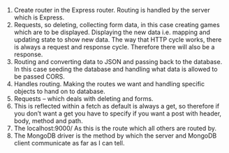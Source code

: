 1.	Create router in the Express router. Routing is handled by the server which is Express. 
2.	Requests, so deleting, collecting form data, in this case creating games which are to be displayed. Displaying the new data i.e. mapping and updating state to show new data. The way that HTTP cycle works, there is always a request and response cycle. Therefore there will also be a response.
3.	Routing and converting data to JSON and passing back to the database. In this case seeding the database and handling what data is allowed to be passed CORS. 
4.	Handles routing. Making the routes we want and handling specific objects to hand on to database.
5.	Requests – which deals with deleting and forms. 
6. This is reflected within a fetch as default is always a get, so therefore if you don’t want a get you have to specify if you want a post with header, body, method and path. 
7.	The localhost:9000/ As this is the route which all others are routed by. 
8.	The MongoDB driver is the method by which the server and MongoDB client communicate as far as I can tell.  
